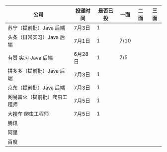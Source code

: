 | 公司                         | 投递时间 | 是否已投 | 一面 | 二面 | 三面 |
| ---------------------------- | -------- | -------- | ---- | ---- | ---- |
| 苏宁（提前批）Java 后端      | 7月3日   | 1        |      |      |      |
| 头条（日常实习）Java 后端    | 7月1日   | 1        | 7/10 |      |      |
| 有赞  实习 Java 后端         | 6月28日  | 1        | 7/5  |      |      |
| 拼多多（提前批）Java 后端    | 7月3日   | 1        |      |      |      |
| 京东（提前批）Java 后端      | 7月3日   | 1        |      |      |      |
| 网易雷火（提前批）爬虫工程师 | 7月5日   | 1        |      |      |      |
| 大搜车 爬虫工程师            | 7月5日   | 1        |      |      |      |
| 腾讯                         |          |          |      |      |      |
| 阿里                         |          |          |      |      |      |
| 百度                         |          |          |      |      |      |

